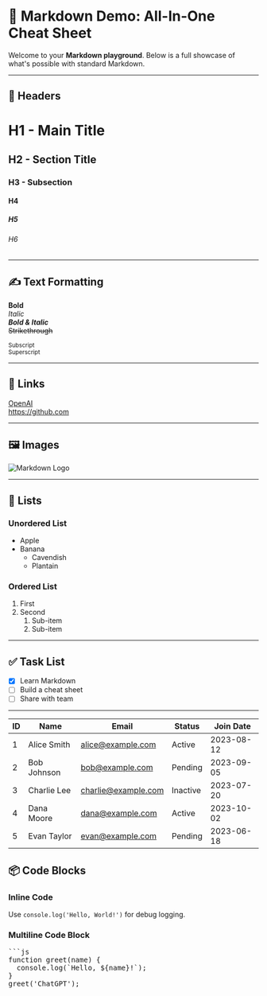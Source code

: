 # 🌟 Markdown Demo: All-In-One Cheat Sheet

Welcome to your **Markdown playground**. Below is a full showcase of what's possible with standard Markdown.

---

## 📌 Headers

# H1 - Main Title

## H2 - Section Title

### H3 - Subsection

#### H4

##### H5

###### H6

---

## ✍️ Text Formatting

**Bold**  
_Italic_  
**_Bold & Italic_**  
~~Strikethrough~~

<sub>Subscript</sub>  
<sup>Superscript</sup>

---

## 🔗 Links

[OpenAI](https://openai.com)  
<https://github.com>

---

## 🖼️ Images

![Markdown Logo](https://markdown-here.com/img/icon256.png)

---

## 🔢 Lists

### Unordered List

- Apple
- Banana
  - Cavendish
  - Plantain

### Ordered List

1. First
2. Second
   1. Sub-item
   2. Sub-item

---

## ✅ Task List

- [x] Learn Markdown
- [ ] Build a cheat sheet
- [ ] Share with team

---

| ID  | Name        | Email               | Status   | Join Date  |
| --- | ----------- | ------------------- | -------- | ---------- |
| 1   | Alice Smith | alice@example.com   | Active   | 2023-08-12 |
| 2   | Bob Johnson | bob@example.com     | Pending  | 2023-09-05 |
| 3   | Charlie Lee | charlie@example.com | Inactive | 2023-07-20 |
| 4   | Dana Moore  | dana@example.com    | Active   | 2023-10-02 |
| 5   | Evan Taylor | evan@example.com    | Pending  | 2023-06-18 |

## 📦 Code Blocks

### Inline Code

Use `console.log('Hello, World!')` for debug logging.

### Multiline Code Block

<pre>
```js
function greet(name) {
  console.log(`Hello, ${name}!`);
}
greet('ChatGPT');
